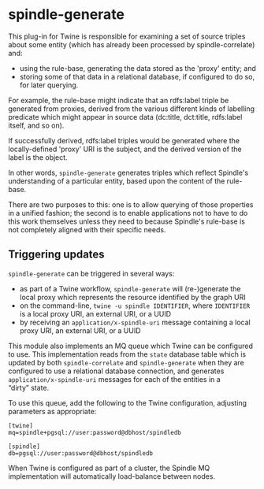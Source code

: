 # spindle-generate

This plug-in for Twine is responsible for examining a set of source triples
about some entity (which has already been processed by spindle-correlate) and:

* using the rule-base, generating the data stored as the 'proxy' entity; and
* storing some of that data in a relational database, if configured to do so,
for later querying.

For example, the rule-base might indicate that an rdfs:label triple be
generated from proxies, derived from the various different kinds of labelling
predicate which might appear in source data (dc:title, dct:title, rdfs:label
itself, and so on).

If successfully derived, rdfs:label triples would be generated where the
locally-defined 'proxy' URI is the subject, and the derived version of the
label is the object.

In other words, `spindle-generate` generates triples which reflect Spindle's
understanding of a particular entity, based upon the content of the rule-base.

There are two purposes to this: one is to allow querying of those properties
in a unified fashion; the second is to enable applications not to have to do
this work themselves unless they need to because Spindle's rule-base is not
completely aligned with their specific needs.

## Triggering updates

`spindle-generate` can be triggered in several ways:

* as part of a Twine workflow, `spindle-generate` will (re-)generate the local
proxy which represents the resource identified by the graph URI
* on the command-line, `twine -u spindle IDENTIFIER`, where `IDENTIFIER` is a
local proxy URI, an external URI, or a UUID
* by receiving an `application/x-spindle-uri` message containing a local proxy
URI, an external URI, or a UUID

This module also implements an MQ queue which Twine can be configured to use.
This implementation reads from the `state` database table which is updated by
both `spindle-correlate` and `spindle-generate` when they are configured to use
a relational database connection, and generates `application/x-spindle-uri`
messages for each of the entities in a “dirty” state.

To use this queue, add the following to the Twine configuration, adjusting
parameters as appropriate:

	[twine]
	mq=spindle+pgsql://user:password@dbhost/spindledb

	[spindle]
	db=pgsql://user:password@dbhost/spindledb

When Twine is configured as part of a cluster, the Spindle MQ implementation
will automatically load-balance between nodes.
